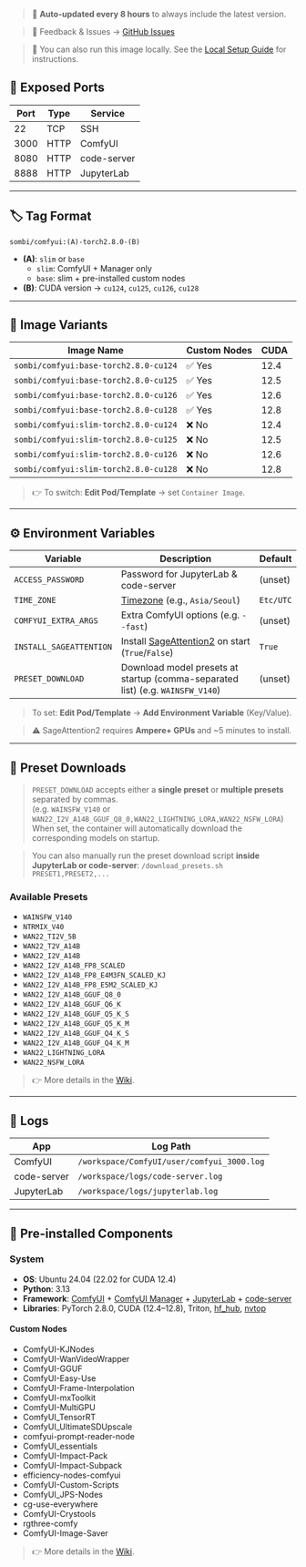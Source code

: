 > 🔄 **Auto-updated every 8 hours** to always include the latest version.

> 💬 Feedback & Issues → [GitHub Issues](https://github.com/somb1/ComfyUI-Docker/issues)

> 🚀 You can also run this image locally. See the [Local Setup Guide](https://github.com/somb1/ComfyUI-Docker/wiki/Running-on-Local) for instructions.
> 
## 🔌 Exposed Ports

| Port | Type | Service     |
| ---- | ---- | ----------- |
| 22   | TCP  | SSH         |
| 3000 | HTTP | ComfyUI     |
| 8080 | HTTP | code-server |
| 8888 | HTTP | JupyterLab  |

---

## 🏷️ Tag Format

```text
sombi/comfyui:(A)-torch2.8.0-(B)
```

* **(A)**: `slim` or `base`
  * `slim`: ComfyUI + Manager only
  * `base`: slim + pre-installed custom nodes
* **(B)**: CUDA version → `cu124`, `cu125`, `cu126`, `cu128`


---

## 🧱 Image Variants

| Image Name                            | Custom Nodes | CUDA |
| ------------------------------------- | ------------ | ---- |
| `sombi/comfyui:base-torch2.8.0-cu124` | ✅ Yes        | 12.4 |
| `sombi/comfyui:base-torch2.8.0-cu125` | ✅ Yes        | 12.5 |
| `sombi/comfyui:base-torch2.8.0-cu126` | ✅ Yes        | 12.6 |
| `sombi/comfyui:base-torch2.8.0-cu128` | ✅ Yes        | 12.8 |
| `sombi/comfyui:slim-torch2.8.0-cu124` | ❌ No         | 12.4 |
| `sombi/comfyui:slim-torch2.8.0-cu125` | ❌ No         | 12.5 |
| `sombi/comfyui:slim-torch2.8.0-cu126` | ❌ No         | 12.6 |
| `sombi/comfyui:slim-torch2.8.0-cu128` | ❌ No         | 12.8 |

> 👉 To switch: **Edit Pod/Template** → set `Container Image`.

---

## ⚙️ Environment Variables

| Variable                | Description                                                                | Default   |
| ----------------------- | -------------------------------------------------------------------------- | --------- |
| `ACCESS_PASSWORD`       | Password for JupyterLab & code-server                                      | (unset)   |
| `TIME_ZONE`             | [Timezone](https://en.wikipedia.org/wiki/List_of_tz_database_time_zones) (e.g., `Asia/Seoul`)   | `Etc/UTC` |
| `COMFYUI_EXTRA_ARGS`    | Extra ComfyUI options (e.g. `--fast`)                        | (unset)   |
| `INSTALL_SAGEATTENTION` | Install [SageAttention2](https://github.com/thu-ml/SageAttention) on start (`True`/`False`) | `True`    |
| `PRESET_DOWNLOAD`       | Download model presets at startup (comma-separated list) (e.g. `WAINSFW_V140`)                  | (unset)   |

> To set: **Edit Pod/Template** → **Add Environment Variable** (Key/Value).

> ⚠️ SageAttention2 requires **Ampere+ GPUs** and ~5 minutes to install.

---

## 🔧 Preset Downloads

> `PRESET_DOWNLOAD` accepts either a **single preset** or **multiple presets** separated by commas.\
> (e.g. `WAINSFW_V140` or `WAN22_I2V_A14B_GGUF_Q8_0,WAN22_LIGHTNING_LORA,WAN22_NSFW_LORA`) \
> When set, the container will automatically download the corresponding models on startup.

> You can also manually run the preset download script **inside JupyterLab or code-server**:
> `/download_presets.sh PRESET1,PRESET2,...`

### Available Presets

* `WAINSFW_V140`
* `NTRMIX_V40`
* `WAN22_TI2V_5B`
* `WAN22_T2V_A14B`
* `WAN22_I2V_A14B`
* `WAN22_I2V_A14B_FP8_SCALED`
* `WAN22_I2V_A14B_FP8_E4M3FN_SCALED_KJ`
* `WAN22_I2V_A14B_FP8_E5M2_SCALED_KJ`
* `WAN22_I2V_A14B_GGUF_Q8_0`
* `WAN22_I2V_A14B_GGUF_Q6_K`
* `WAN22_I2V_A14B_GGUF_Q5_K_S`
* `WAN22_I2V_A14B_GGUF_Q5_K_M`
* `WAN22_I2V_A14B_GGUF_Q4_K_S`
* `WAN22_I2V_A14B_GGUF_Q4_K_M`
* `WAN22_LIGHTNING_LORA`
* `WAN22_NSFW_LORA`

> 👉 More details in the [Wiki](https://github.com/somb1/ComfyUI-Docker/wiki/PRESET_DOWNLOAD).

---

## 📁 Logs

| App         | Log Path                                   |
| ----------- | ------------------------------------------ |
| ComfyUI     | `/workspace/ComfyUI/user/comfyui_3000.log` |
| code-server | `/workspace/logs/code-server.log`          |
| JupyterLab  | `/workspace/logs/jupyterlab.log`           |

---

## 🧩 Pre-installed Components

### System

* **OS**: Ubuntu 24.04 (22.02 for CUDA 12.4)
* **Python**: 3.13
* **Framework**: [ComfyUI](https://github.com/comfyanonymous/ComfyUI) + [ComfyUI Manager](https://github.com/Comfy-Org/ComfyUI-Manager) + [JupyterLab](https://jupyter.org/) + [code-server]((https://github.com/coder/code-server))
* **Libraries**: PyTorch 2.8.0, CUDA (12.4–12.8), Triton, [hf\_hub](https://huggingface.co/docs/huggingface_hub), [nvtop](https://github.com/Syllo/nvtop)

#### Custom Nodes

* ComfyUI-KJNodes
* ComfyUI-WanVideoWrapper
* ComfyUI-GGUF
* ComfyUI-Easy-Use
* ComfyUI-Frame-Interpolation
* ComfyUI-mxToolkit
* ComfyUI-MultiGPU
* ComfyUI_TensorRT
* ComfyUI_UltimateSDUpscale
* comfyui-prompt-reader-node
* ComfyUI_essentials
* ComfyUI-Impact-Pack
* ComfyUI-Impact-Subpack
* efficiency-nodes-comfyui
* ComfyUI-Custom-Scripts
* ComfyUI_JPS-Nodes
* cg-use-everywhere
* ComfyUI-Crystools
* rgthree-comfy
* ComfyUI-Image-Saver

> 👉 More details in the [Wiki](https://github.com/somb1/ComfyUI-Docker/wiki/Custom-Nodes).
